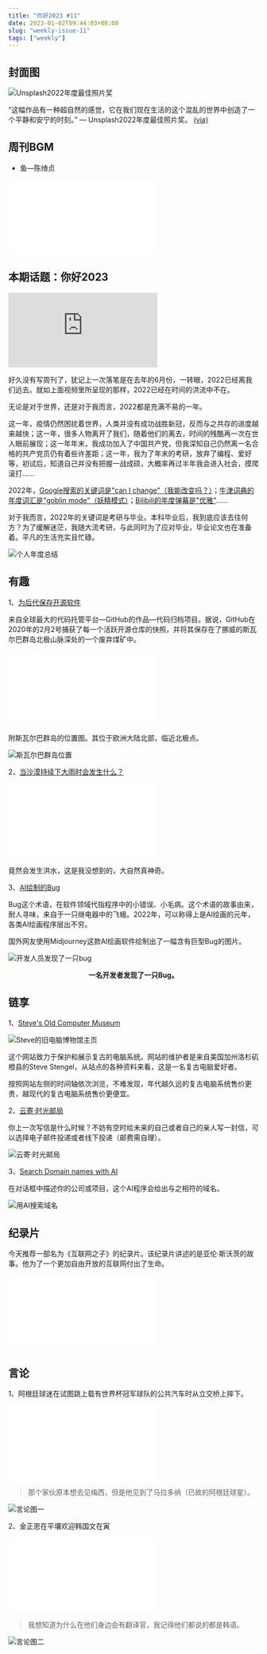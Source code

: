 ```yaml
---
title: "你好2023 #11"
date: 2023-01-02T09:44:03+08:00
slug: "weekly-issue-11"
tags: ["weekly"]
---
```


## 封面图

![Unsplash2022年度最佳照片奖](https://vip2.loli.io/2023/01/02/aEuIAXRplML1ib6.webp)

“这幅作品有一种超自然的感觉，它在我们现在生活的这个混乱的世界中创造了一个平静和安宁的时刻。” — Unsplash2022年度最佳照片奖。 [(via)](https://awards.unsplash.com/2022/#/community-photo)

## 周刊BGM

+ 鱼—陈绮贞

<iframe src="//player.bilibili.com/player.html?aid=690206806&bvid=BV1V24y1m7Yx&cid=893402014&page=1" scrolling="no" border="0" frameborder="no" framespacing="0" allowfullscreen="true" class="bilibili"> </iframe>

## 本期话题：你好2023

<iframe src="https://player.bilibili.com/player.html?aid=519647638&bvid=BV1Wg411x7sx&cid=948309604&page=1"  scrolling="no" border="0" frameborder="no" framespacing="0" allowfullscreen="true" class="bilibili"> </iframe>

好久没有写周刊了，犹记上一次落笔是在去年的6月份，一转眼，2022已经离我们远去。就如上面视频里所呈现的那样，2022已经在时间的洪流中不在。

无论是对于世界，还是对于我而言，2022都是充满不易的一年。

这一年，疫情仍然困扰着世界，人类并没有成功战胜新冠，反而与之共存的进度越来越快；这一年，很多人物离开了我们，随着他们的离去，时间的残酷再一次在世人眼前展现；这一年年末，我成功加入了中国共产党，但我深知自己仍然离一名合格的共产党员仍有着些许差距；这一年，我为了年末的考研，放弃了编程、爱好等，初试后，知道自己并没有把握一战成硕，大概率再过半年我会进入社会，摸爬滚打......

2022年，[Google搜索的关键词是"can I change"（我能改变吗？）](https://about.google/stories/year-in-search/)；[牛津词典的年度词汇是"goblin mode"（妖精模式）](https://languages.oup.com/word-of-the-year/2022/)；[Bilibili的年度弹幕是"优雅"](https://www.bilibili.com/blackboard/activity-Lvg7KQjIag.html)......


对于我而言，2022年的关键词是考研与毕业。本科毕业后，我到底应该去往何方？为了缓解迷茫，我随大流考研，与此同时为了应对毕业，毕业论文也在准备着。平凡的生活充实且忙碌。

![个人年度总结](https://vip2.loli.io/2023/01/02/KgnlDVQxm6biZA9.webp)



## 有趣

1、[为后代保存开源软件](https://archiveprogram.github.com/)

来自全球最大的代码托管平台—GitHub的作品—代码归档项目。据说，GitHub在2020年的2月2号捕获了每一个活跃开源仓库的快照，并将其保存在了挪威的斯瓦尔巴群岛北极山脉深处的一个废弃煤矿中。

<iframe src="//player.bilibili.com/player.html?aid=711477211&bvid=BV1rD4y1m78m&cid=214423471&page=1" scrolling="no" border="0" frameborder="no" framespacing="0" allowfullscreen="true" class="bilibili"> </iframe>

附斯瓦尔巴群岛的位置图。其位于欧洲大陆北部，临近北极点。

![斯瓦尔巴群岛位置](https://vip2.loli.io/2023/01/02/O3Q47U8tDaV1IH2.webp)



2、[当沙漠持续下大雨时会发生什么？](https://www.reddit.com/r/MTRelaxation67/comments/z88ihb/what_happens_when_a_desert_gets_rain/)

<iframe src="//player.bilibili.com/player.html?aid=222212428&bvid=BV198411E7e2&cid=948497301&page=1" scrolling="no" border="0" frameborder="no" framespacing="0" allowfullscreen="true" class="bilibili"> </iframe>

竟然会发生洪水，这是我没想到的，大自然真神奇。

3、[AI绘制的Bug](https://www.reddit.com/r/weirddalle/comments/zi14ae/a_developer_finding_a_bug_now_even_more_literal/)

Bug这个术语，在软件领域代指程序中的小错误、小毛病。这个术语的故事由来，耐人寻味，来自于一只继电器中的飞蛾。2022年，可以称得上是AI绘画的元年，各类AI绘画程序层出不穷。

国外网友使用Midjourney这款AI绘画软件绘制出了一幅含有巨型Bug的图片。

![开发人员发现了一只bug](https://vip2.loli.io/2023/01/02/2GXpwSm9gbKYNkP.webp)

<center><b>一名开发者发现了一只Bug。</b></center>



## 链享

1、[Steve's Old Computer Museum](http://oldcomputers.net/)

![Steve的旧电脑博物馆主页](https://vip2.loli.io/2023/01/02/hvIUFY1OsCun3WG.webp)

这个网站致力于保护和展示复古的电脑系统。网站的维护者是来自美国加州洛杉矶橙县的Steve Stengel，从站点的各种资料来看，这是一名复古电脑爱好者。

按照网站左侧的时间轴依次浏览，不难发现，年代越久远的复古电脑系统售价更贵，越现代的复古电脑系统售价更便宜。

2、[云寄·时光邮局](https://mail.totime.cn/)

你上一次写信是什么时候？不妨有空时给未来的自己或者自己的亲人写一封信，可以选择电子邮件投递或者线下投递（邮费需自理）。

![云寄·时光邮局](https://vip2.loli.io/2023/01/02/hqfUyZFOr8pT2cl.webp)

3、[Search Domain names with AI](https://smartynames.com/)

在对话框中描述你的公司或项目，这个AI程序会给出与之相符的域名。

![用AI搜索域名](https://vip2.loli.io/2023/01/03/qEVwyag3XLeK5T9.webp)



## 纪录片

今天推荐一部名为《互联网之子》的纪录片。该纪录片讲述的是亚伦·斯沃茨的故事。他为了一个更加自由开放的互联网付出了生命。

<iframe src="//player.bilibili.com/player.html?aid=16549975&bvid=BV1rx411V75r&cid=26994578&page=1" scrolling="no" border="0" frameborder="no" framespacing="0" allowfullscreen="true" class="bilibili"> </iframe>



## 言论

1、阿根廷球迷在试图跳上载有世界杯冠军球队的公共汽车时从立交桥上摔下。

<iframe src="//player.bilibili.com/player.html?aid=692206780&bvid=BV1Z24y1v7ix&cid=949017983&page=1" scrolling="no" border="0" frameborder="no" framespacing="0" allowfullscreen="true" class="bilibili"> </iframe>

> 那个家伙原本想去见梅西，但是他见到了马拉多纳（已故的阿根廷球星）。

![言论图一](https://vip2.loli.io/2023/01/03/MJ3pTB2ifegnqxb.webp)

2、金正恩在平壤欢迎韩国文在寅

<iframe src="//player.bilibili.com/player.html?aid=31962726&bvid=BV1NW411C76X&cid=55906755&page=1" scrolling="no" border="0" frameborder="no" framespacing="0" allowfullscreen="true" class="bilibili"> </iframe>

> 我想知道为什么在他们身边会有翻译官，我记得他们都说的都是韩语。

![言论图二](https://vip2.loli.io/2023/01/03/xyYFH9dkIvr8UmM.webp)

